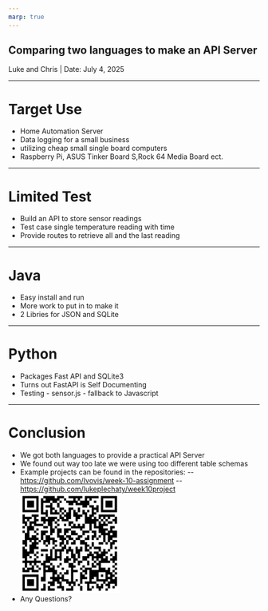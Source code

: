 ```yaml
---
marp: true
---
```


## Comparing two languages to make an API Server

Luke and Chris | Date: July 4, 2025

---

# Target Use

- Home Automation Server
- Data logging for a small business
- utilizing cheap small single board computers
- Raspberry Pi, ASUS Tinker Board S,Rock 64 Media Board ect.

---

# Limited Test

- Build an API to store sensor readings
- Test case single temperature reading with time
- Provide routes to retrieve all and the last reading

---

# Java

- Easy install and run
- More work to put in to make it
- 2 Libries for JSON and SQLite

---

# Python

- Packages Fast API and SQLite3
- Turns out FastAPI is Self Documenting
- Testing - sensor.js - fallback to Javascript

---

# Conclusion

- We got both languages to provide a practical API Server
- We found out way too late we were using too different table schemas
- Example projects can be found in the repositories:
  -- https://github.com/Ivovis/week-10-assignment
  -- https://github.com/lukeplechaty/week10project
  <img src="qr_link.png" width=200 float="right">
- Any Questions?

